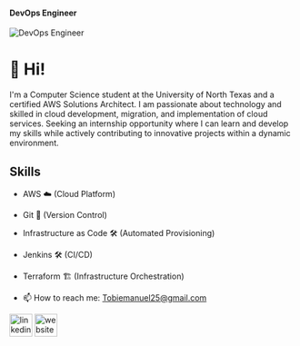 #### DevOps Engineer
![DevOps Engineer](https://media.licdn.com/dms/image/D4E16AQEMmJRe6BHoUQ/profile-displaybackgroundimage-shrink_350_1400/0/1702909347430?e=1712793600&v=beta&t=Bd0kfPZSUv7TW_MANV9CP3o4cMBkd4zpc2qdhxC50gk)

# 👋 Hi!

I'm a Computer Science student at the University of North Texas and a certified AWS Solutions Architect. I am passionate about technology and skilled in cloud development, migration, and implementation of cloud services. Seeking an internship opportunity where I can learn and develop my skills while actively contributing to innovative projects within a dynamic environment.

## Skills
- AWS ☁️ (Cloud Platform)
- Git 📝 (Version Control)
- Infrastructure as Code 🛠️ (Automated Provisioning)
- Jenkins 🛠️ (CI/CD)
- Terraform 🏗️ (Infrastructure Orchestration)



- 📫 How to reach me: Tobiemanuel25@gmail.com 


[<img src='https://cdn.jsdelivr.net/npm/simple-icons@3.0.1/icons/linkedin.svg' alt='linkedin' height='40'>](https://www.linkedin.com/in/Linkedin.com/in/oluwatobi-emmanuel1/)  [<img src='https://cdn.jsdelivr.net/npm/simple-icons@3.0.1/icons/icloud.svg' alt='website' height='40'>](https://portfolio.tobifotis.com/)  

